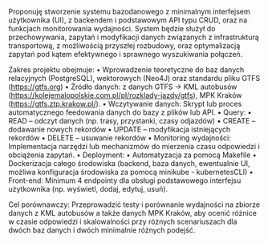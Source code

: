 Proponuję stworzenie systemu bazodanowego z minimalnym interfejsem użytkownika (UI), z backendem i podstawowym API typu CRUD, oraz na funkcjach monitorowania wydajności. System będzie służył do przechowywania, zapytań i modyfikacji danych związanych z infrastrukturą transportową, z możliwością przyszłej rozbudowy, oraz optymalizacją zapytań pod kątem efektywnego i sprawnego wyszukiwania połączeń.

Zakres projektu obejmuje:
	•   Wprowadzenie teoretyczne do baz danych relacyjnych (PostgreSQL), wektorowych (Neo4J) oraz standardu pliku GTFS (https://gtfs.org)
	•	Żródło danych: z danych GTFS -> KML autobusów (https://kolejemalopolskie.com.pl/pl/rozklady-jazdy/gtfs), MPK Kraków (https://gtfs.ztp.krakow.pl/).
	•	Wczytywanie danych: Skrypt lub proces automatycznego feedowania danych do bazy z plików lub API.
	•	Query:
		•	READ – odczyt danych (np. trasy, przystanki, czasy odjazdów)
		•	CREATE – dodawanie nowych rekordów
		•	UPDATE – modyfikacja istniejących rekordów
		•	DELETE – usuwanie rekordów
	•	Monitoring wydajności: Implementacja narzędzi lub mechanizmów do mierzenia czasu odpowiedzi i obciążenia zapytań.
	•	Deployment:
		•	Automatyzacja za pomocą Makefile
		•	Dockerizacja całego środowiska (backend, baza danych, ewentualnie UI, możliwa konfiguracja środowiska za pomocą minikube - kubernetesCLI)
	•	Front-end: Minimum 4 endpointy dla obsługi podstawowego interfejsu użytkownika (np. wyświetl, dodaj, edytuj, usuń).

Cel porównawczy:
Przeprowadzić testy i porównanie wydajności na zbiorze danych z KML autobusów a także danych MPK Kraków, aby ocenić różnice w czasie odpowiedzi i skalowalności przy różnych scenariuszach dla dwóch baz danych i dwóch minimalnie różnych podejść.